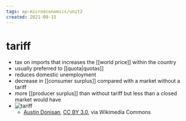 ```yaml
---
tags: ap-microeconomics/unit2 
created: 2021-09-15
---
```


# tariff

- tax on imports that increases the [[world price]] within the country
- usually preferred to [[quota|quotas]]
- reduces domestic unemployment
- decrease in [[consumer surplus]] compared with a market without a tariff
- more [[producer surplus]] than without tariff but less than a closed market would have
- ![tariff](https://upload.wikimedia.org/wikipedia/commons/4/4d/EffectOfTariff.svg)
	- <a href="https://commons.wikimedia.org/wiki/File:EffectOfTariff.svg">Austin Donisan</a>, <a href="https://creativecommons.org/licenses/by/3.0">CC BY 3.0</a>, via Wikimedia Commons 
